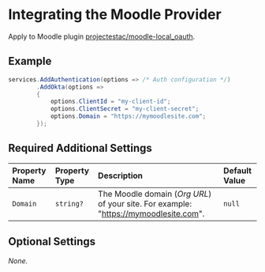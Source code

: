 # Integrating the Moodle Provider

Apply to Moodle plugin [projectestac/moodle-local_oauth](https://github.com/projectestac/moodle-local_oauth).

## Example

```csharp
services.AddAuthentication(options => /* Auth configuration */)
        .AddOkta(options =>
        {
            options.ClientId = "my-client-id";
            options.ClientSecret = "my-client-secret";
            options.Domain = "https://mymoodlesite.com";
        });
```

## Required Additional Settings

| Property Name | Property Type | Description | Default Value |
|:--|:--|:--|:--|
| `Domain` | `string?` | The Moodle domain (_Org URL_) of your site. For example: "https://mymoodlesite.com". | `null` |

## Optional Settings

_None._
